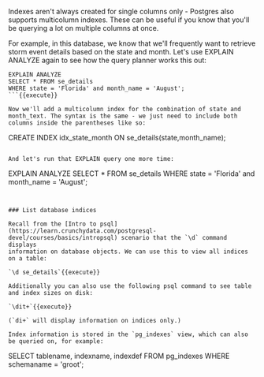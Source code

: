 Indexes aren't always created for single columns only - Postgres also supports 
multicolumn indexes. These can be useful if you know that you'll be querying 
a lot on multiple columns at once. 

For example, in this database, we know that 
we'll frequently want to retrieve storm event details based on the state and month.
Let's use EXPLAIN ANALYZE again to see how the query planner works this out:

```
EXPLAIN ANALYZE
SELECT * FROM se_details 
WHERE state = 'Florida' and month_name = 'August';
```{{execute}}

Now we'll add a multicolumn index for the combination of state and month_text. The syntax is the same - we just need to include both columns inside the parentheses like so:

```
CREATE INDEX idx_state_month ON se_details(state,month_name);
```{{execute}}

And let's run that EXPLAIN query one more time:

```
EXPLAIN ANALYZE
SELECT * FROM se_details 
WHERE state = 'Florida' and month_name = 'August';
```{{execute}}


### List database indices

Recall from the [Intro to psql](https://learn.crunchydata.com/postgresql-devel/courses/basics/intropsql) scenario that the `\d` command displays 
information on database objects. We can use this to view all indices on a table:

`\d se_details`{{execute}}

Additionally you can also use the following psql command to see table and index sizes on disk:

`\dit+`{{execute}}

(`di+` will display information on indices only.)

Index information is stored in the `pg_indexes` view, which can also be queried on, for example: 

```
SELECT tablename, indexname, indexdef
FROM pg_indexes
WHERE schemaname = 'groot';
```{{execute}}
